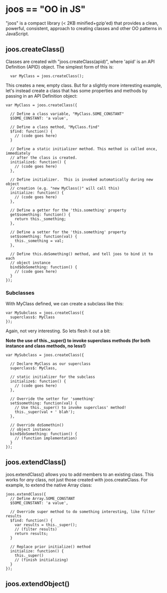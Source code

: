 # joos == "OO in JS"

"joos" is a compact library (< 2KB minified+gzip'ed) that provides a clean, powerful, consistent, approach to creating classes and other OO patterns in JavaScript.

## joos.createClass()
Classes are created with "joos.createClass(apid)", where 'apid' is an API Definition (APID) object.  The simplest form of this is:

      var MyClass = joos.createClass();

This creates a new, empty class.  But for a slightly more interesting example, let's instead create a class that has some properties and methods by passing in an API Definition object:

    var MyClass = joos.createClass({

      // Define a class variable, "MyClass.SOME_CONSTANT"
      $SOME_CONSTANT: 'a value',

      // Define a class method, "MyClass.find"
      $find: function() {
        // (code goes here)
      }

      // Define a static initializer method. This method is called once, immediately
      // after the class is created.
      initialize$: function() {
        // (code goes here)
      },

      // Define initializer.  This is invoked automatically during new object
      // creation (e.g. "new MyClass()" will call this)
      initialize: function() {
        // (code goes here)
      },

      // Define a getter for the 'this.something' property
      get$something: function() {
        return this._something;
      },

      // Define a setter for the 'this.something' property
      set$something: function(val) {
        this._something = val;
      },

      // Define this.doSomething() method, and tell joos to bind it to each
      // object instance
      bind$doSomething: function() {
        // (code goes here)
      }
    });

### Subclasses

With MyClass defined, we can create a subclass like this:

    var MySubclass = joos.createClass({
      superclass$: MyClass
    });

Again, not very interesting.  So lets flesh it out a bit:

**Note the use of this._super() to invoke superclass methods (for both instance and class methods, no less!)**

    var MySubclass = joos.createClass({

      // Declare MyClass as our superclass
      superclass$: MyClass,

      // static initializer for the subclass
      initialize$: function() {
        // (code goes here)
      },

      // Override the setter for 'something'
      set$something: function(val) {
        // Use this._super() to invoke superclass' method!
        this._super(val + ' blah');
      },

      // Override doSomethin()
      // object instance
      bind$doSomething: function() {
        // (function implementation)
      }
    });

## joos.extendClass()
joos.extendClass() allows you to add members to an existing class.  This works for _any_ class, not just those created with joos.createClass.  For example, to extend the native Array class:

    joos.extendClass({
      // Define Array.SOME_CONSTANT
      $SOME_CONSTANT: 'a value',

      // Override super method to do something interesting, like filter results
      $find: function() {
        var results = this._super();
        // (filter results)
        return results;
      }

      // Replace prior initialize() method
      initialize: function() {
        this._super()
        // (finish initializing)
      }
    });

## joos.extendObject()
